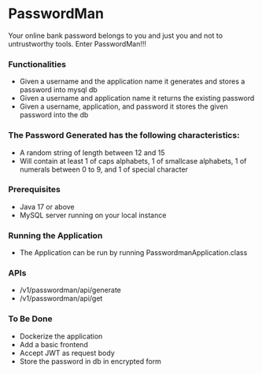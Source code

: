 # PasswordMan 
Your online bank password belongs to you and just you and not to untrustworthy tools. Enter PasswordMan!!! 

### Functionalities
- Given a username and the application name it generates and stores a password into mysql db
- Given a username and application name it returns the existing password
- Given a username, application, and password it stores the given password into the db

### The Password Generated has the following characteristics:
- A random string of length between 12 and 15
- Will contain at least 1 of caps alphabets, 1 of smallcase alphabets, 1 of numerals between 0 to 9, and 1 of special character


### Prerequisites
- Java 17 or above
- MySQL server running on your local instance

### Running the Application
- The Application can be run by running PasswordmanApplication.class

### APIs
  - /v1/passwordman/api/generate
  - /v1/passwordman/api/get
### To Be Done
  - Dockerize the application
  - Add a basic frontend
  - Accept JWT as request body
  - Store the password in db in encrypted form

    

